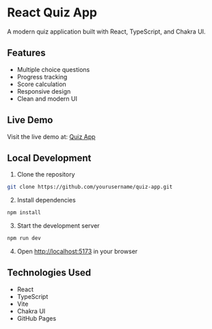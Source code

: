 # React Quiz App

A modern quiz application built with React, TypeScript, and Chakra UI.

## Features

- Multiple choice questions
- Progress tracking
- Score calculation
- Responsive design
- Clean and modern UI

## Live Demo

Visit the live demo at: [Quiz App](https://yourusername.github.io/quiz-app/)

## Local Development

1. Clone the repository
```bash
git clone https://github.com/yourusername/quiz-app.git
```

2. Install dependencies
```bash
npm install
```

3. Start the development server
```bash
npm run dev
```

4. Open [http://localhost:5173](http://localhost:5173) in your browser

## Technologies Used

- React
- TypeScript
- Vite
- Chakra UI
- GitHub Pages 